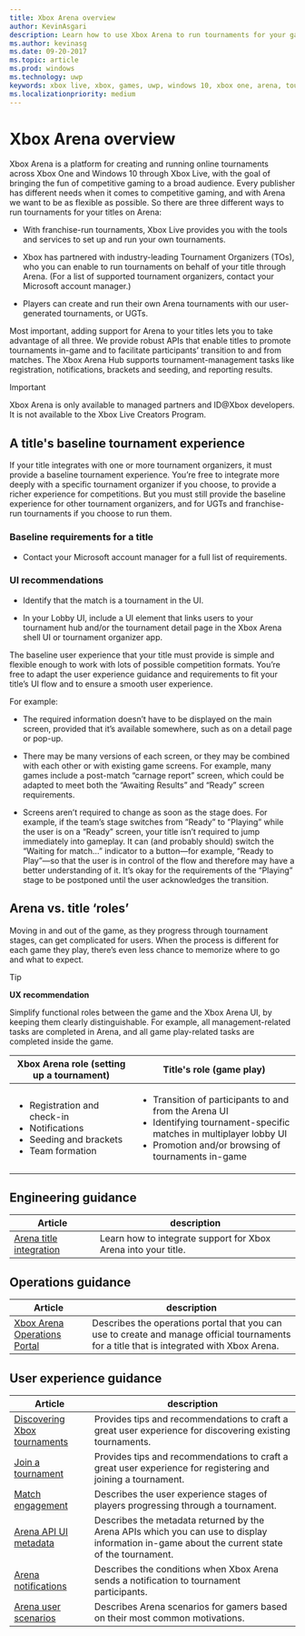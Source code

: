 ```yaml
---
title: Xbox Arena overview
author: KevinAsgari
description: Learn how to use Xbox Arena to run tournaments for your game.
ms.author: kevinasg
ms.date: 09-20-2017
ms.topic: article
ms.prod: windows
ms.technology: uwp
keywords: xbox live, xbox, games, uwp, windows 10, xbox one, arena, tournament, ux
ms.localizationpriority: medium
---
```


# Xbox Arena overview

Xbox Arena is a platform for creating and running online tournaments across Xbox One and Windows 10 through Xbox Live, with the goal of bringing the fun of competitive gaming to a broad audience.
Every publisher has different needs when it comes to competitive gaming, and with Arena we want to be as flexible as possible. So there are three different ways to run tournaments for your titles on Arena:

* With franchise-run tournaments, Xbox Live provides you with the tools and services to set up and run your own tournaments.

* Xbox has partnered with industry-leading Tournament Organizers (TOs), who you can enable to run tournaments on behalf of your title through Arena. (For a list of supported tournament organizers, contact your Microsoft account manager.)

* Players can create and run their own Arena tournaments with our user-generated tournaments, or UGTs.

Most important, adding support for Arena to your titles lets you to take advantage of all three. We provide robust APIs that enable titles to promote tournaments in-game and to facilitate participants’ transition to and from matches. The Xbox Arena Hub supports tournament-management tasks like registration, notifications, brackets and seeding, and reporting results.

> [!IMPORTANT]  
> Xbox Arena is only available to managed partners and ID@Xbox developers. It is not available to the Xbox Live Creators Program.

## A title's baseline tournament experience

If your title integrates with one or more tournament organizers, it must provide a baseline tournament experience. You’re free to integrate more deeply with a specific tournament organizer if you choose, to provide a richer experience for competitions. But you must still provide the baseline experience for other tournament organizers, and for UGTs and franchise-run tournaments if you choose to run them.

### Baseline requirements for a title

* Contact your Microsoft account manager for a full list of requirements.

### UI recommendations

* Identify that the match is a tournament in the UI.

* In your Lobby UI, include a UI element that links users to your tournament hub and/or the tournament detail page in the Xbox Arena shell UI or tournament organizer app.



The baseline user experience that your title must provide is simple and flexible enough to work with lots of possible competition formats. You’re free to adapt the user experience guidance and requirements to fit your title’s UI flow and to ensure a smooth user experience.

For example:

* The required information doesn’t have to be displayed on the main screen, provided that it’s available somewhere, such as on a detail page or pop-up.

* There may be many versions of each screen, or they may be combined with each other or with existing game screens. For example, many games include a post-match “carnage report” screen, which could be adapted to meet both the “Awaiting Results” and “Ready” screen requirements.

* Screens aren’t required to change as soon as the stage does. For example, if the team’s stage switches from ”Ready” to ”Playing” while the user is on a “Ready” screen, your title isn’t required to jump immediately into gameplay. It can (and probably should) switch the “Waiting for match…” indicator to a button—for example, “Ready to Play”—so that the user is in control of the flow and therefore may have a better understanding of it. It’s okay for the requirements of the “Playing” stage to be postponed until the user acknowledges the transition.


## Arena vs. title ‘roles’

Moving in and out of the game, as they progress through tournament stages, can get complicated for users. When the process is different for each game they play, there’s even less chance to memorize where to go and what to expect.

> [!TIP]
> **UX recommendation**  
>
> Simplify functional roles between the game and the Xbox Arena UI, by keeping them clearly distinguishable. For example, all management-related tasks are completed in Arena, and all game play-related tasks are completed inside the game.

Xbox Arena role (setting up a tournament)	| Title's role (game play)
--- | ---
<ul><li>Registration and check-in</li><li>Notifications</li><li>Seeding and brackets</li><li>Team formation</li></ul> | 	<ul><li>Transition of participants to and from the Arena UI</li><li>Identifying tournament-specific matches in multiplayer lobby UI</li><li>Promotion and/or browsing of tournaments in-game</li></ul>

## Engineering guidance

Article | description
--- | ---
[Arena title integration](arena-title-integration.md) | Learn how to integrate support for Xbox Arena into your title.

## Operations guidance

Article | description
--- | ---
[Xbox Arena Operations Portal](operations-portal.md) | Describes the operations portal that you can use to create and manage official tournaments for a title that is integrated with Xbox Arena.

## User experience guidance

Article | description
--- | ---
[Discovering Xbox tournaments](discovering-xbox-tournaments.md) | Provides tips and recommendations to craft a great user experience for discovering existing tournaments.
[Join a tournament](arena-ux-join-tournament.md)  |  Provides tips and recommendations to craft a great user experience for registering and joining a tournament.
[Match engagement](arena-ux-match-engagement.md) | Describes the user experience stages of players progressing through a tournament.
[Arena API UI metadata](arena-apis-metadata.md)  | Describes the metadata returned by the Arena APIs which you can use to display information in-game about the current state of the tournament.
[Arena notifications](arena-notifications.md)  | Describes the conditions when Xbox Arena sends a notification to tournament participants.
[Arena user scenarios](arena-user-scenarios.md)  | Describes Arena scenarios for gamers based on their most common motivations.
